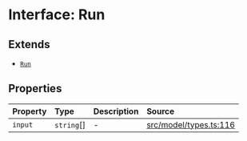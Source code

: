 # Interface: Run

## Extends

- [`Run`](../../Base/interfaces/Run.md)

## Properties

| Property | Type | Description | Source |
| :------ | :------ | :------ | :------ |
| `input` | `string`[] | - | [src/model/types.ts:116](https://github.com/dexaai/llm-tools/blob/1257af6/src/model/types.ts#L116) |
